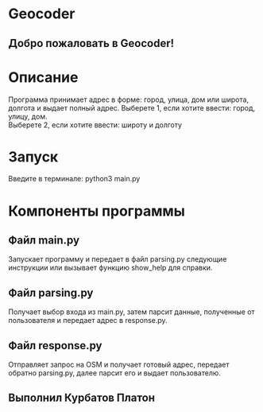 # Geocoder

## Добро пожаловать в Geocoder! 

# Описание
Программа принимает адрес в форме: город, улица, дом или широта, долгота и выдает полный адрес. 
Выберете 1, если хотите ввести: город, улицу, дом.  
Выберете 2, если хотите ввести: широту и долготу

# Запуск
Введите в терминале: python3 main.py

# Компоненты программы 
## Файл main.py
Запускает программу и передает в файл parsing.py следующие инструкции или вызывает функцию show_help для справки.
## Файл parsing.py
Получает выбор входа из main.py, затем парсит данные, полученные от пользователя и передает адрес в response.py.
## Файл response.py
Отправляет запрос на OSM и получает готовый адрес, передает обратно parsing.py, далее парсит его и выдает пользователю. 

## Выполнил Курбатов Платон


